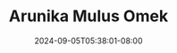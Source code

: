 --- 
title: "Arunika Mulus Omek"
description: "video  video bokep Arunika Mulus Omek yandex video full new"
date: 2024-09-05T05:38:01-08:00
file_code: "9u9uok2hseac"
draft: false
cover: "2b3angbeumk6nm26.jpg"
tags: ["Arunika", "Mulus", "Omek", "bokep-indo", "bokep-viral", "bokep-ig"]
length: 662
fld_id: "1484066"
foldername: "Arunika"
categories: ["Arunika"]
views: 0
---